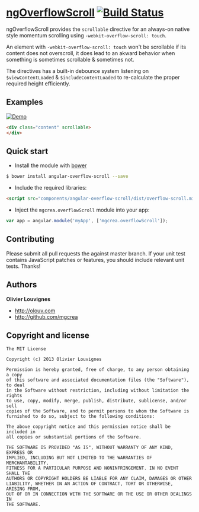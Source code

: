 # [ngOverflowScroll](http://mgcrea.github.com/angular-overflow-scroll) [![Build Status](https://secure.travis-ci.org/mgcrea/angular-overflow-scroll.png?branch=master)](http://travis-ci.org/#!/mgcrea/angular-overflow-scroll)

ngOverflowScroll provides the `scrollable` directive for an always-on native style momentum scrolling using `-webkit-overflow-scroll: touch`.

An element with `-webkit-overflow-scroll: touch` won't be scrollable if its content does not overscroll, it does lead to an akward behavior when something is sometimes scrollable & sometimes not.

The directives has a built-in debounce system listening on `$viewContentLoaded` & `$includeContentLoaded` to re-calculate the proper required height efficiently.



## Examples

[![Demo](http://mgcrea.github.io/angular-overflow-scroll/images/demo.gif)](http://mgcrea.github.com/angular-overflow-scroll)

``` html
<div class="content" scrollable>
</div>
```



## Quick start

+ Install the module with [bower](http://bower.io/)

``` bash
$ bower install angular-overflow-scroll --save
```

+ Include the required libraries:

>
``` html
<script src="components/angular-overflow-scroll/dist/overflow-scroll.min.js"></script>
```

+ Inject the `mgcrea.overflowScroll` module into your app:

>
``` javascript
var app = angular.module('myApp', ['mgcrea.overflowScroll']);
```



## Contributing

Please submit all pull requests the against master branch. If your unit test contains JavaScript patches or features, you should include relevant unit tests. Thanks!



## Authors

**Olivier Louvignes**

+ http://olouv.com
+ http://github.com/mgcrea



## Copyright and license

	The MIT License

	Copyright (c) 2013 Olivier Louvignes

	Permission is hereby granted, free of charge, to any person obtaining a copy
	of this software and associated documentation files (the "Software"), to deal
	in the Software without restriction, including without limitation the rights
	to use, copy, modify, merge, publish, distribute, sublicense, and/or sell
	copies of the Software, and to permit persons to whom the Software is
	furnished to do so, subject to the following conditions:

	The above copyright notice and this permission notice shall be included in
	all copies or substantial portions of the Software.

	THE SOFTWARE IS PROVIDED "AS IS", WITHOUT WARRANTY OF ANY KIND, EXPRESS OR
	IMPLIED, INCLUDING BUT NOT LIMITED TO THE WARRANTIES OF MERCHANTABILITY,
	FITNESS FOR A PARTICULAR PURPOSE AND NONINFRINGEMENT. IN NO EVENT SHALL THE
	AUTHORS OR COPYRIGHT HOLDERS BE LIABLE FOR ANY CLAIM, DAMAGES OR OTHER
	LIABILITY, WHETHER IN AN ACTION OF CONTRACT, TORT OR OTHERWISE, ARISING FROM,
	OUT OF OR IN CONNECTION WITH THE SOFTWARE OR THE USE OR OTHER DEALINGS IN
	THE SOFTWARE.
